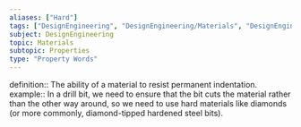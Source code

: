 ```yaml
---
aliases: ["Hard"]
tags: ["DesignEngineering", "DesignEngineering/Materials", "DesignEngineering/Materials/Properties", "DesignEngineering/Materials/Properties/PropertyWords"]
subject: DesignEngineering
topic: Materials
subtopic: Properties
type: "Property Words"
---
```


definition:: The ability of a material to resist permanent indentation.
example:: In a drill bit, we need to ensure that the bit cuts the material rather than the other way around, so we need to use hard materials like diamonds (or more commonly, diamond-tipped hardened steel bits).